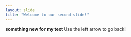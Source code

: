 ```yaml
---
layout: slide
title: "Welcome to our second slide!"
---
```

**something new for my text**
Use the left arrow to go back!
